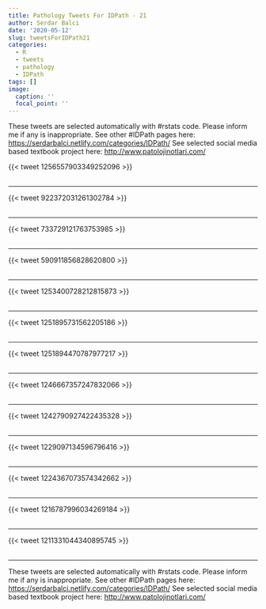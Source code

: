 ```yaml
---
title: Pathology Tweets For IDPath - 21
author: Serdar Balci
date: '2020-05-12'
slug: tweetsForIDPath21
categories:
  - R
  - tweets
  - pathology
  - IDPath
tags: []
image:
  caption: ''
  focal_point: ''
---
```



These tweets are selected automatically with #rstats code. Please inform me if any is inappropriate.
See other #IDPath pages here: https://serdarbalci.netlify.com/categories/IDPath/ 
See selected social media based textbook project here: http://www.patolojinotlari.com/

{{< tweet 1256557903349252096 >}}
<br>
<br>
<hr>
{{< tweet 922372031261302784 >}}
<br>
<br>
<hr>
{{< tweet 733729121763753985 >}}
<br>
<br>
<hr>
{{< tweet 590911856828620800 >}}
<br>
<br>
<hr>
{{< tweet 1253400728212815873 >}}
<br>
<br>
<hr>
{{< tweet 1251895731562205186 >}}
<br>
<br>
<hr>
{{< tweet 1251894470787977217 >}}
<br>
<br>
<hr>
{{< tweet 1246667357247832066 >}}
<br>
<br>
<hr>
{{< tweet 1242790927422435328 >}}
<br>
<br>
<hr>
{{< tweet 1229097134596796416 >}}
<br>
<br>
<hr>
{{< tweet 1224367073574342662 >}}
<br>
<br>
<hr>
{{< tweet 1216787996034269184 >}}
<br>
<br>
<hr>
{{< tweet 1211331044340895745 >}}
<br>
<br>
<hr>


These tweets are selected automatically with #rstats code. Please inform me if any is inappropriate.
See other #IDPath pages here: https://serdarbalci.netlify.com/categories/IDPath/ 
See selected social media based textbook project here: http://www.patolojinotlari.com/
